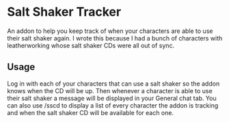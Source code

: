 # Salt Shaker Tracker

An addon to help you keep track of when your characters are able to use their salt shaker again. I wrote this because I had a bunch of characters with leatherworking whose salt shaker CDs were all out of sync.

## Usage

Log in with each of your characters that can use a salt shaker so the addon knows when the CD will be up. Then whenever a character is able to use their salt shaker a message will be displayed in your General chat tab. You can also use /sscd to display a list of every character the addon is tracking and when the salt shaker CD will be available for each one.
